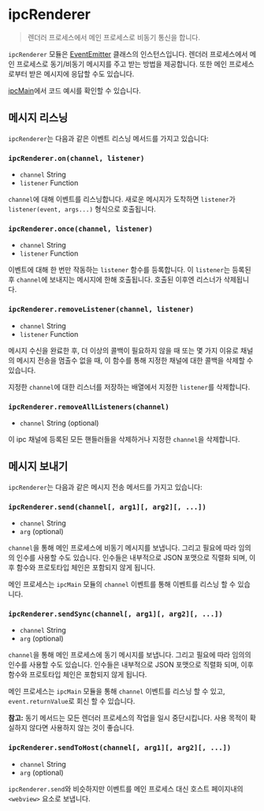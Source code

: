 # ipcRenderer

> 렌더러 프로세스에서 메인 프로세스로 비동기 통신을 합니다.

`ipcRenderer` 모듈은 [EventEmitter](https://nodejs.org/api/events.html#events_class_eventemitter)
클래스의 인스턴스입니다. 렌더러 프로세스에서 메인 프로세스로 동기/비동기
메시지를 주고 받는 방법을 제공합니다. 또한 메인 프로세스로부터 받은 메시지에
응답할 수도 있습니다.

[ipcMain](ipc-main.md)에서 코드 예시를 확인할 수 있습니다.

## 메시지 리스닝

`ipcRenderer`는 다음과 같은 이벤트 리스닝 메서드를 가지고 있습니다:

### `ipcRenderer.on(channel, listener)`

* `channel` String
* `listener` Function

`channel`에 대해 이벤트를 리스닝합니다. 새로운 메시지가 도착하면 `listener`가
`listener(event, args...)` 형식으로 호출됩니다.

### `ipcRenderer.once(channel, listener)`

* `channel` String
* `listener` Function

이벤트에 대해 한 번만 작동하는 `listener` 함수를 등록합니다. 이 `listener`는
등록된 후 `channel`에 보내지는 메시지에 한해 호출됩니다. 호출된 이후엔 리스너가
삭제됩니다.

### `ipcRenderer.removeListener(channel, listener)`

* `channel` String
* `listener` Function

메시지 수신을 완료한 후, 더 이상의 콜백이 필요하지 않을 때 또는 몇 가지 이유로
채널의 메시지 전송을 멈출수 없을 때, 이 함수를 통해 지정한 채널에 대한 콜백을
삭제할 수 있습니다.

지정한 `channel`에 대한 리스너를 저장하는 배열에서 지정한 `listener`를 삭제합니다.

### `ipcRenderer.removeAllListeners(channel)`

* `channel` String (optional)

이 ipc 채널에 등록된 모든 핸들러들을 삭제하거나 지정한 `channel`을 삭제합니다.

## 메시지 보내기

`ipcRenderer`는 다음과 같은 메시지 전송 메서드를 가지고 있습니다:

### `ipcRenderer.send(channel[, arg1][, arg2][, ...])`

* `channel` String
* `arg` (optional)

`channel`을 통해 메인 프로세스에 비동기 메시지를 보냅니다. 그리고 필요에 따라
임의의 인수를 사용할 수도 있습니다. 인수들은 내부적으로 JSON 포맷으로 직렬화
되며, 이후 함수와 프로토타입 체인은 포함되지 않게 됩니다.

메인 프로세스는 `ipcMain` 모듈의 `channel` 이벤트를 통해
이벤트를 리스닝 할 수 있습니다.

### `ipcRenderer.sendSync(channel[, arg1][, arg2][, ...])`

* `channel` String
* `arg` (optional)

`channel`을 통해 메인 프로세스에 동기 메시지를 보냅니다. 그리고 필요에 따라
임의의 인수를 사용할 수도 있습니다. 인수들은 내부적으로 JSON 포맷으로 직렬화
되며, 이후 함수와 프로토타입 체인은 포함되지 않게 됩니다.

메인 프로세스는 `ipcMain` 모듈을 통해 `channel` 이벤트를 리스닝 할 수 있고,
`event.returnValue`로 회신 할 수 있습니다.

**참고:** 동기 메서드는 모든 렌더러 프로세스의 작업을 일시 중단시킵니다. 사용
목적이 확실하지 않다면 사용하지 않는 것이 좋습니다.

### `ipcRenderer.sendToHost(channel[, arg1][, arg2][, ...])`

* `channel` String
* `arg` (optional)

`ipcRenderer.send`와 비슷하지만 이벤트를 메인 프로세스 대신 호스트 페이지내의
`<webview>` 요소로 보냅니다.
